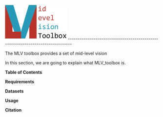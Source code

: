 <img src='logo/Logo_Banner.png' width=40%/> 
--------------------------------------------------------------------------------

The MLV toolbox provides a set of mid-level vision 

In this section, we are going to explain what MLV_toolbox is.


**Table of Contents**

**Requirements**

**Datasets**

**Usage**

**Citation**
